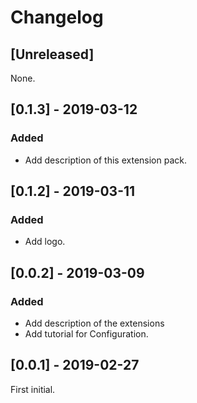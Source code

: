 <!-- Check [Keep a Changelog](http://keepachangelog.com/) for recommendations on how to structure this file. -->

# Changelog

## [Unreleased]

None.

## [0.1.3] - 2019-03-12

### Added

- Add description of this extension pack.

## [0.1.2] - 2019-03-11

### Added

- Add logo.

## [0.0.2] - 2019-03-09

### Added

- Add description of the extensions
- Add tutorial for Configuration.

## [0.0.1] - 2019-02-27

First initial.